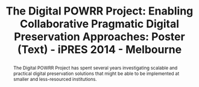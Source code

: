 ---
abstract: "The Digital POWRR Project has spent several years investigating scalable
  and practical digital preservation solutions that might be able to be implemented
  at smaller and less-resourced institutions. \n"
creators:
- Erdman, Stacey
date: null
document_url: https://services.phaidra.univie.ac.at/api/object/o:378692/download
grand_parent: iPRES
institutions: []
keywords: []
landing_page_url: https://phaidra.univie.ac.at/o:378692
language: eng
layout: publication
license: CC BY-NC-SA 3.0 AT
notes_url: null
parent: iPRES 2014
presentation_url: null
size: 33292
source_name: iPRES
title: 'The Digital POWRR Project: Enabling Collaborative Pragmatic Digital Preservation
  Approaches: Poster (Text) - iPRES 2014 - Melbourne'
type: poster
year: 2014
---